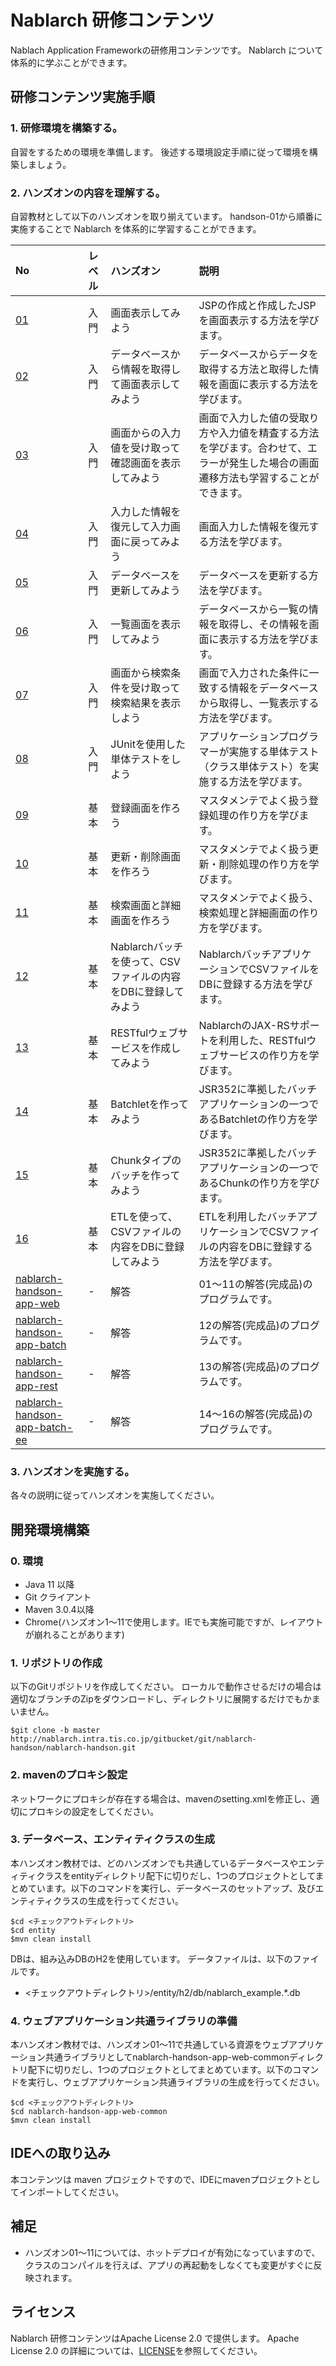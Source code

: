 Nablarch 研修コンテンツ
===========================
Nablach Application Frameworkの研修用コンテンツです。
Nablarch について体系的に学ぶことができます。

## 研修コンテンツ実施手順

### 1. 研修環境を構築する。

自習をするための環境を準備します。
後述する環境設定手順に従って環境を構築しましょう。

### 2. ハンズオンの内容を理解する。

自習教材として以下のハンズオンを取り揃えています。
handson-01から順番に実施することで Nablarch を体系的に学習することができます。

| No                         | レベル | ハンズオン| 説明 |
|:---------------------------|:-------|:----------------------|:--------|
| [01](./handson-01/README.md) | 入門   | 画面表示してみよう | JSPの作成と作成したJSPを画面表示する方法を学びます。 |
| [02](./handson-02/README.md) | 入門   | データベースから情報を取得して画面表示してみよう | データベースからデータを取得する方法と取得した情報を画面に表示する方法を学びます。 |
| [03](./handson-03/README.md) | 入門   | 画面からの入力値を受け取って確認画面を表示してみよう | 画面で入力した値の受取り方や入力値を精査する方法を学びます。合わせて、エラーが発生した場合の画面遷移方法も学習することができます。 |
| [04](./handson-04/README.md) | 入門   | 入力した情報を復元して入力画面に戻ってみよう | 画面入力した情報を復元する方法を学びます。 |
| [05](./handson-05/README.md) | 入門   | データベースを更新してみよう | データベースを更新する方法を学びます。 |
| [06](./handson-06/README.md) | 入門   | 一覧画面を表示してみよう | データベースから一覧の情報を取得し、その情報を画面に表示する方法を学びます。 |
| [07](./handson-07/README.md) | 入門   | 画面から検索条件を受け取って検索結果を表示しよう | 画面で入力された条件に一致する情報をデータベースから取得し、一覧表示する方法を学びます。 |
| [08](./handson-08/README.md) | 入門   | JUnitを使用した単体テストをしよう | アプリケーションプログラマーが実施する単体テスト（クラス単体テスト）を実施する方法を学びます。 |
| [09](./handson-09/README.md) | 基本   | 登録画面を作ろう | マスタメンテでよく扱う登録処理の作り方を学びます。 |
| [10](./handson-10/README.md) | 基本   | 更新・削除画面を作ろう | マスタメンテでよく扱う更新・削除処理の作り方を学びます。 |
| [11](./handson-11/README.md) | 基本   | 検索画面と詳細画面を作ろう | マスタメンテでよく扱う、検索処理と詳細画面の作り方を学びます。 |
| [12](./handson-12/README.md) | 基本   | Nablarchバッチを使って、CSVファイルの内容をDBに登録してみよう | NablarchバッチアプリケーションでCSVファイルをDBに登録する方法を学びます。 |
| [13](./handson-13/README.md) | 基本   | RESTfulウェブサービスを作成してみよう | NablarchのJAX-RSサポートを利用した、RESTfulウェブサービスの作り方を学びます。|
| [14](./handson-14/README.md) | 基本   | Batchletを作ってみよう | JSR352に準拠したバッチアプリケーションの一つであるBatchletの作り方を学びます。 |
| [15](./handson-15/README.md) | 基本   | Chunkタイプのバッチを作ってみよう | JSR352に準拠したバッチアプリケーションの一つであるChunkの作り方を学びます。 |
| [16](./handson-16/README.md) | 基本   | ETLを使って、CSVファイルの内容をDBに登録してみよう | ETLを利用したバッチアプリケーションでCSVファイルの内容をDBに登録する方法を学びます。 |
| [nablarch-handson-app-web](./nablarch-handson-app-web/README.md) | -   | 解答 | 01～11の解答(完成品)のプログラムです。 |
| [nablarch-handson-app-batch](./nablarch-handson-app-batch/README.md) | -   | 解答 | 12の解答(完成品)のプログラムです。 |
| [nablarch-handson-app-rest](./nablarch-handson-app-rest/README.md) | -   | 解答 | 13の解答(完成品)のプログラムです。 |
| [nablarch-handson-app-batch-ee](./nablarch-handson-app-batch-ee/README.md) | -   | 解答 | 14～16の解答(完成品)のプログラムです。 |

### 3. ハンズオンを実施する。

各々の説明に従ってハンズオンを実施してください。

## 開発環境構築

### 0. 環境

* Java 11 以降
* Git クライアント
* Maven 3.0.4以降
* Chrome(ハンズオン1～11で使用します。IEでも実施可能ですが、レイアウトが崩れることがあります)

### 1. リポジトリの作成
以下のGitリポジトリを作成してください。
ローカルで動作させるだけの場合は適切なブランチのZipをダウンロードし、ディレクトリに展開するだけでもかまいません。

    $git clone -b master http://nablarch.intra.tis.co.jp/gitbucket/git/nablarch-handson/nablarch-handson.git


### 2. mavenのプロキシ設定
ネットワークにプロキシが存在する場合は、mavenのsetting.xmlを修正し、適切にプロキシの設定をしてください。

### 3. データベース、エンティティクラスの生成

本ハンズオン教材では、どのハンズオンでも共通しているデータベースやエンティティクラスをentityディレクトリ配下に切りだし、1つのプロジェクトとしてまとめています。以下のコマンドを実行し、データベースのセットアップ、及びエンティティクラスの生成を行ってください。

    $cd <チェックアウトディレクトリ>
    $cd entity
    $mvn clean install

DBは、組み込みDBのH2を使用しています。
データファイルは、以下のファイルです。

- <チェックアウトディレクトリ>/entity/h2/db/nablarch_example.*.db

### 4. ウェブアプリケーション共通ライブラリの準備

本ハンズオン教材では、ハンズオン01～11で共通している資源をウェブアプリケーション共通ライブラリとしてnablarch-handson-app-web-commonディレクトリ配下に切りだし、1つのプロジェクトとしてまとめています。以下のコマンドを実行し、ウェブアプリケーション共通ライブラリの生成を行ってください。

    $cd <チェックアウトディレクトリ>
    $cd nablarch-handson-app-web-common
    $mvn clean install




## IDEへの取り込み

本コンテンツは maven プロジェクトですので、IDEにmavenプロジェクトとしてインポートしてください。

## 補足

- ハンズオン01～11については、ホットデプロイが有効になっていますので、クラスのコンパイルを行えば、アプリの再起動をしなくても変更がすぐに反映されます。

## ライセンス
Nablarch 研修コンテンツはApache License 2.0 で提供します。
Apache License 2.0 の詳細については、[LICENSE](./LICENSE)を参照してください。
